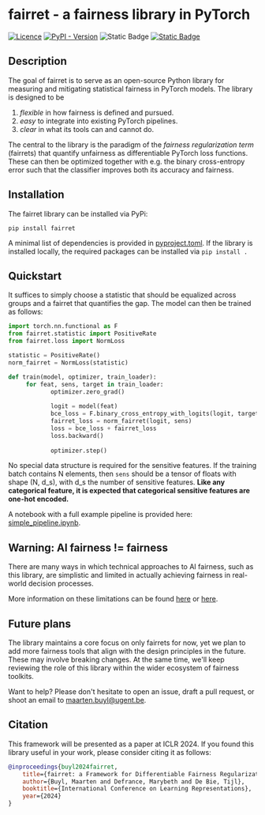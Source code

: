 # fairret - a fairness library in PyTorch

[![Licence](https://img.shields.io/github/license/aida-ugent/fairret)](https://github.com/aida-ugent/fairret/blob/main/LICENSE)
[![PyPI - Version](https://img.shields.io/pypi/v/fairret)](https://pypi.org/project/fairret/)
![Static Badge](https://img.shields.io/badge/PyTorch-ee4c2c)
[![Static Badge](https://img.shields.io/badge/Original%20Paper-00a0ff)](https://openreview.net/pdf?id=NnyD0Rjx2B)

## Description

The goal of fairret is to serve as an open-source Python library for measuring and mitigating statistical fairness in PyTorch models. The library is designed to be 
1. *flexible* in how fairness is defined and pursued.
2. *easy* to integrate into existing PyTorch pipelines.
3. *clear* in what its tools can and cannot do.

The central to the library is the paradigm of the _fairness regularization term_ (fairrets) that quantify unfairness as differentiable PyTorch loss functions. 
These can then be optimized together with e.g. the binary cross-entropy error such that the classifier improves both its accuracy and fairness.

## Installation
The fairret library can be installed via PyPi:

```
pip install fairret
```

A minimal list of dependencies is provided in [pyproject.toml](https://github.com/aida-ugent/fairret/blob/main/pyproject.toml). If the library is installed locally, the required packages can be installed via `pip install .`

## Quickstart

It suffices to simply choose a statistic that should be equalized across groups and a fairret that quantifies the gap. The model can then be trained as follows:

```python
import torch.nn.functional as F
from fairret.statistic import PositiveRate
from fairret.loss import NormLoss

statistic = PositiveRate()
norm_fairret = NormLoss(statistic)

def train(model, optimizer, train_loader):
     for feat, sens, target in train_loader:
            optimizer.zero_grad()
            
            logit = model(feat)
            bce_loss = F.binary_cross_entropy_with_logits(logit, target)
            fairret_loss = norm_fairret(logit, sens)
            loss = bce_loss + fairret_loss
            loss.backward()
            
            optimizer.step()
```

No special data structure is required for the sensitive features. If the training batch contains N elements, then `sens` should be a tensor of floats with shape (N, d_s), with d_s the number of sensitive features. **Like any categorical feature, it is expected that categorical sensitive features are one-hot encoded.**

A notebook with a full example pipeline is provided here: [simple_pipeline.ipynb](/examples/simple_pipeline.ipynb).

## Warning: AI fairness != fairness
There are many ways in which technical approaches to AI fairness, such as this library, are simplistic and limited in actually achieving fairness in real-world decision processes.

More information on these limitations can be found [here](https://dl.acm.org/doi/full/10.1145/3624700) or [here](https://ojs.aaai.org/index.php/AAAI/article/view/26798).

## Future plans
The library maintains a core focus on only fairrets for now, yet we plan to add more fairness tools that align with the design principles in the future. These may involve breaking changes. At the same time, we'll keep reviewing the role of this library within the wider ecosystem of fairness toolkits. 

Want to help? Please don't hesitate to open an issue, draft a pull request, or shoot an email to [maarten.buyl@ugent.be](mailto:maarten.buyl@ugent.be).

## Citation
This framework will be presented as a paper at ICLR 2024. If you found this library useful in your work, please consider citing it as follows:

```bibtex
@inproceedings{buyl2024fairret,
    title={fairret: a Framework for Differentiable Fairness Regularization Terms},
    author={Buyl, Maarten and Defrance, Marybeth and De Bie, Tijl},
    booktitle={International Conference on Learning Representations},
    year={2024}
}
```
